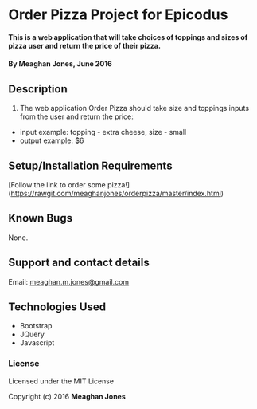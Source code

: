 # Order Pizza Project for Epicodus

#### This is a web application that will take choices of toppings and sizes of pizza user and return the price of their pizza.

#### By Meaghan Jones, June 2016

## Description

 1) The web application Order Pizza should take size and toppings inputs from the user and return the price:<br>
 * input example: topping - extra cheese, size - small
 * output example: $6

## Setup/Installation Requirements

[Follow the link to order some pizza!] (https://rawgit.com/meaghanjones/orderpizza/master/index.html)


## Known Bugs

None.  

## Support and contact details

Email: meaghan.m.jones@gmail.com

## Technologies Used

* Bootstrap
* JQuery
* Javascript

### License

Licensed under the MIT License

Copyright (c) 2016 **Meaghan Jones**
